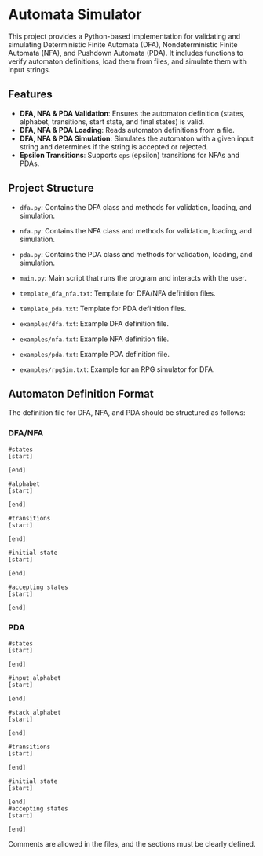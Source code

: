 # Automata Simulator

This project provides a Python-based implementation for validating and simulating Deterministic Finite Automata (DFA), Nondeterministic Finite Automata (NFA), and Pushdown Automata (PDA). It includes functions to verify automaton definitions, load them from files, and simulate them with input strings.

## Features

- **DFA, NFA & PDA Validation**: Ensures the automaton definition (states, alphabet, transitions, start state, and final states) is valid.
- **DFA, NFA & PDA Loading**: Reads automaton definitions from a file.
- **DFA, NFA & PDA Simulation**: Simulates the automaton with a given input string and determines if the string is accepted or rejected.
- **Epsilon Transitions**: Supports `eps` (epsilon) transitions for NFAs and PDAs.

## Project Structure

- `dfa.py`: Contains the DFA class and methods for validation, loading, and simulation.
- `nfa.py`: Contains the NFA class and methods for validation, loading, and simulation.
- `pda.py`: Contains the PDA class and methods for validation, loading, and simulation.
- `main.py`: Main script that runs the program and interacts with the user.

- `template_dfa_nfa.txt`: Template for DFA/NFA definition files.
- `template_pda.txt`: Template for PDA definition files.
- `examples/dfa.txt`: Example DFA definition file.
- `examples/nfa.txt`: Example NFA definition file.
- `examples/pda.txt`: Example PDA definition file.
- `examples/rpgSim.txt`: Example for an RPG simulator for DFA.

## Automaton Definition Format

The definition file for DFA, NFA, and PDA should be structured as follows:

### DFA/NFA

```
#states
[start]

[end]

#alphabet
[start]

[end]

#transitions
[start]

[end]

#initial state
[start]

[end]

#accepting states
[start]

[end]
```
### PDA
```
#states 
[start]

[end]

#input alphabet 
[start]

[end]

#stack alphabet 
[start]

[end]

#transitions 
[start]

[end]

#initial state 
[start]

[end]
#accepting states 
[start]

[end]

```
Comments are allowed in the files, and the sections must be clearly defined.